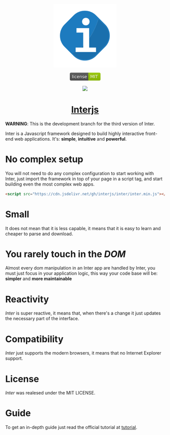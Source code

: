 <p align="center">
<a href="https://interjs.github.io">
 <img src="https://github.com/DenisPower1/inter/blob/main/Inter.png"
      width="200" 
      >
      </a>
 
 </p>

<div align="center">
 <span>

<a href="https://github.com/DenisPower1/inter/blob/main/LICENSE">
 <img  width="97" src="https://github.com/DenisPower1/inter/blob/main/mitpic.svg">

  </a>
 
  </span>
   <span>

<a href="https://github.com/DenisPower1/inter/">

<img src="https://img.shields.io/github/v/release/DenisPower1/inter.svg"
      width="100" 
      >
</a>

 </span>
 
</div>
 
<h1 align="center"> <a href="http://interjs.github.io">Interjs</a></h1>

**WARNING**: This is the development branch for the third version of Inter.

Inter is a Javascript framework designed to build highly interactive front-end web applications.
It's: **simple**, **intuitive** and **powerful**.

# No complex setup

You will not need to do any complex configuration to start working with Inter, just import the
framework in top of your page in a script tag, and start building even the most complex web apps.

```html
<script src="https://cdn.jsdelivr.net/gh/interjs/inter/inter.min.js"></script>
```

# Small

It does not mean that it is less capable, it means that it is easy to learn and cheaper to parse and download.

# You rarely touch in the _DOM_

Almost every dom manipulation in an Inter app are handled by Inter, you must just focus in your application logic, this way your code base will be: **simpler** and **more maintainable**

# Reactivity

_Inter_ is super reactive, it means that, when there's a change it just updates the necessary part of the interface.

# Compatibility

_Inter_ just supports the modern browsers, it means that no Internet Explorer support.

# License

_Inter_ was realesed under the MIT LICENSE.

# Guide

To get an in-depth guide just read the official tutorial at [tutorial](http://interjs.github.io/v2/tutorial/pt/instalacao).
